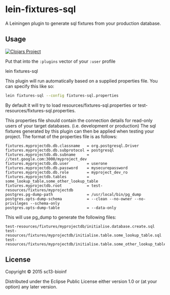 # lein-fixtures-sql

A Leiningen plugin to generate sql fixtures from your production database.

## Usage

[![Clojars Project](http://clojars.org/org.clojars.sc13-bioinf/lein-fixtures-sql/latest-version.svg)](http://clojars.org/org.clojars.sc13-bioinf/lein-fixtures-sql)

Put that into the `:plugins` vector of your `:user` profile

lein fixtures-sql

This plugin will run automatically based on a supplied properties file.
You can specify this like so:
````bash
lein fixtures-sql --config fixtures-sql.properties
````

By default it will try to load resources/fixtures-sql.properties or test-resources/fixtures-sql.properties.

This properties file should contain the connection details for read-only users of your target databases.
(i.e. development or production)
The sql fixtures generated by this plugin can then be applied when testing your project.
The format of the properties file is as follows:

````
fixtures.myprojectdb.db.classname   = org.postgresql.Driver
fixtures.myprojectdb.db.subprotocol = postgresql
fixtures.myprojectdb.db.subname     = //test.google.com:3000/myproject_dev
fixtures.myprojectdb.db.user        = userone
fixtures.myprojectdb.db.password    = mysecurepassword
fixtures.myprojectdb.db.role        = myproject_dev_ro
fixtures.myprojectdb.tables         = some_lookup_table,some_other_lookup_table
fixtures.myprojectdb.root           = test-resources/fixtures/myprojectdb
postgres.pg-dump-path               = /usr/local/bin/pg_dump
postgres.opts-dump-schema           = --clean --no-owner --no-privileges --schema-only
postgres.opts-dump-table            = --data-only
````

This will use pg\_dump to generate the following files:

````
test-resources/fixtures/myprojectdb/initialise.database.create.sql
test-resources/fixtures/myprojectdb/initialise.table.some_lookup_table.sql
test-resources/fixtures/myprojectdb/initialise.table.some_other_lookup_table.sql
````

## License

Copyright © 2015 sc13-bioinf

Distributed under the Eclipse Public License either version 1.0 or (at
your option) any later version.
